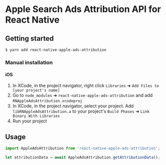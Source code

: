 
# Apple Search Ads Attribution API for React Native

## Getting started

`$ yarn add react-native-apple-ads-attribution`

### Manual installation

#### iOS

1. In XCode, in the project navigator, right click `Libraries` ➜ `Add Files to [your project's name]`
2. Go to `node_modules` ➜ `react-native-apple-ads-attribution` and add `RNAppleAdsAttribution.xcodeproj`
3. In XCode, in the project navigator, select your project. Add `libRNAppleAdsAttribution.a` to your project's `Build Phases` ➜ `Link Binary With Libraries`
4. Run your project

## Usage
```javascript
import AppleAdsAttribution from 'react-native-apple-ads-attribution';

let attributionData = await AppleAdsAttribution.getAttributionData();
```

